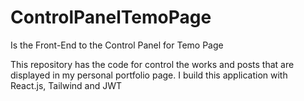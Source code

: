 # ControlPanelTemoPage
Is the Front-End to the Control Panel for Temo Page

This repository has the code for control the works and posts that are displayed in my personal portfolio page.
I build this application with React.js, Tailwind and JWT

